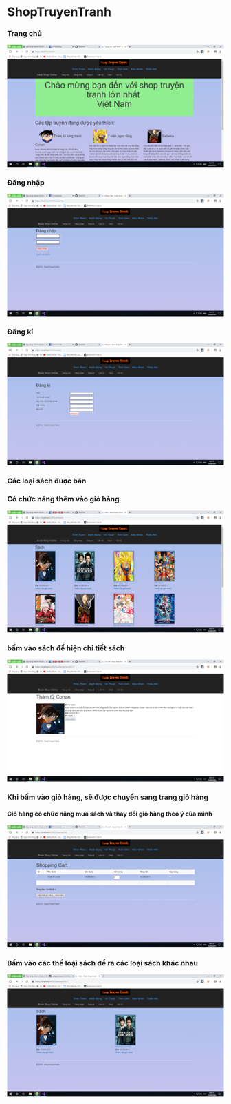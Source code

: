 # ShopTruyenTranh
<h3>Trang chủ</h3>
<img src="imgReadMe/trangchu.png">
<h3>Đăng nhập</h3>
<img src="imgReadMe/dangnhap.png">
<h3>Đăng kí</h3>
<img src="imgReadMe/dangki.png">
<h3>Các loại sách được bán</h3>
<h3>Có chức năng thêm vào giỏ hàng</h3>
<img src="imgReadMe/sach.png">
<h3>bấm vào sách để hiện chi tiết sách</h3>
<img src="imgReadMe/chitiet.png">
<h3>Khi bấm vào giỏ hàng, sẽ được chuyển sang trang giỏ hàng</h3>
<h4>Giỏ hàng có chức năng mua sách và thay đổi giỏ hàng theo ý của mình</h4>
<img src="imgReadMe/giohang.png">
<h3>Bấm vào các thể loại sách để ra các loại sách khác nhau</h3>
<img src="imgReadMe/cactheloai.png">
